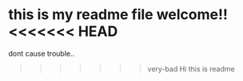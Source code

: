 this is my readme file
welcome!!
<<<<<<< HEAD
=======
dont cause trouble..
>>>>>>> very-bad
Hi this is readme

